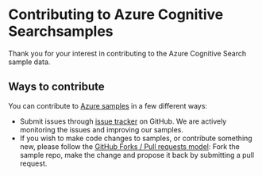 # Contributing to Azure Cognitive Searchsamples

Thank you for your interest in contributing to the Azure Cognitive Search sample data.

## Ways to contribute

You can contribute to [Azure samples](https://azure.microsoft.com/documentation/samples/) in a few different ways:
 
- Submit issues through [issue tracker](https://github.com/Azure-Samples/azure-search-sample-data/issues) on GitHub. We are actively monitoring the issues and improving our samples.
- If you wish to make code changes to samples, or contribute something new, please follow the [GitHub Forks / Pull requests model](https://help.github.com/articles/fork-a-repo/): Fork the sample repo, make the change and propose it back by submitting a pull request.